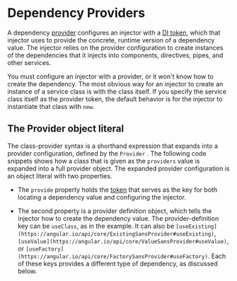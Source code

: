 # Dependency Providers
A dependency  [provider](https://angular.io/guide/glossary#provider)  configures an injector with a  [DI token](https://angular.io/guide/glossary#di-token), which that injector uses to provide the concrete, runtime version of a dependency value. The injector relies on the provider configuration to create instances of the dependencies that it injects into components, directives, pipes, and other services.

You must configure an injector with a provider, or it won't know how to create the dependency. The most obvious way for an injector to create an instance of a service class is with the class itself. If you specify the service class itself as the provider token, the default behavior is for the injector to instantiate that class with  `new`.

## The  Provider  object literal

The class-provider syntax is a shorthand expression that expands into a provider configuration, defined by the  `Provider` . The following code snippets shows how a class that is given as the  `providers`  value is expanded into a full provider object.
The expanded provider configuration is an object literal with two properties.

-   The  `provide`  property holds the  [token](https://angular.io/guide/dependency-injection#token)  that serves as the key for both locating a dependency value and configuring the injector.
    
-   The second property is a provider definition object, which tells the injector how to create the dependency value. The provider-definition key can be  `useClass`, as in the example. It can also be  `[useExisting](https://angular.io/api/core/ExistingSansProvider#useExisting)`,  `[useValue](https://angular.io/api/core/ValueSansProvider#useValue)`, or  `[useFactory](https://angular.io/api/core/FactorySansProvider#useFactory)`. Each of these keys provides a different type of dependency, as discussed below.
